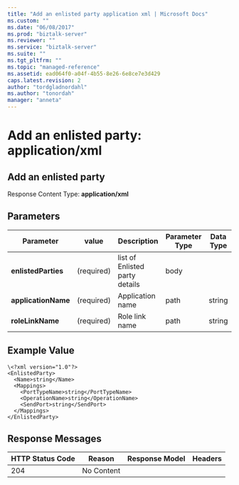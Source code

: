 ```yaml
---
title: "Add an enlisted party application xml | Microsoft Docs"
ms.custom: ""
ms.date: "06/08/2017"
ms.prod: "biztalk-server"
ms.reviewer: ""
ms.service: "biztalk-server"
ms.suite: ""
ms.tgt_pltfrm: ""
ms.topic: "managed-reference"
ms.assetid: ead064f0-a04f-4b55-8e26-6e8ce7e3d429
caps.latest.revision: 2
author: "tordgladnordahl"
ms.author: "tonordah"
manager: "anneta"
---
```

# Add an enlisted party: application/xml
## Add an enlisted party

  Response Content Type: **application/xml**

## Parameters							
							
							
							
Parameter|value  |Description  |Parameter Type|Data Type|							
---------|---------|---------|---------|---------							
**enlistedParties** |(required)|list of Enlisted party details|body|    |  							
**applicationName** |(required)|Application name|path|string|							
**roleLinkName**    |(required)|Role link name|path|string|					

## Example Value

```
\<?xml version="1.0"?>
<EnlistedParty>
  <Name>string</Name>
  <Mappings>
    <PortTypeName>string</PortTypeName>
    <OperationName>string</OperationName>
    <SendPort>string</SendPort>
  </Mappings>
</EnlistedParty>

```
		
							
## Response Messages							
							
							
HTTP Status Code  |Reason  |Response Model  |Headers  							
---------|---------|---------|---------							
204     |  No Content       |         |        |							

